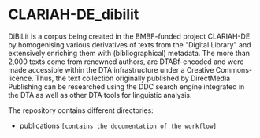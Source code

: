 # CLARIAH-DE_dibilit

DiBiLit is a corpus being created in the BMBF-funded project
CLARIAH-DE by homogenising various derivatives of texts from the
"Digital Library" and extensively enriching them with
(bibliographical) metadata. The more than 2,000 texts come from
renowned authors, are DTABf-encoded and were made accessible within
the DTA infrastructure under a Creative Commons-licence. Thus, the text
collection originally published by DirectMedia Publishing can be
researched using the DDC search engine integrated in the DTA as well
as other DTA tools for linguistic analysis.

The repository contains different directories:

- publications `[contains the documentation of the workflow]`
